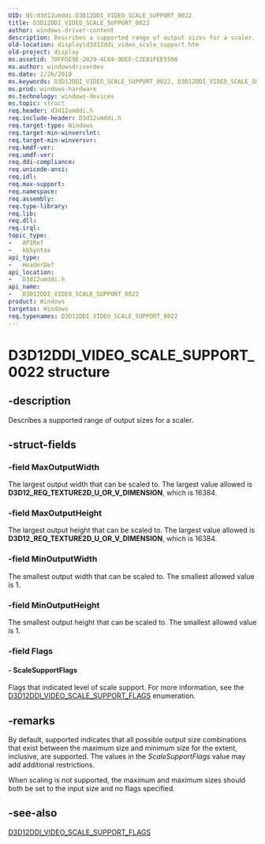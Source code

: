 ```yaml
---
UID: NS:d3d12umddi.D3D12DDI_VIDEO_SCALE_SUPPORT_0022
title: D3D12DDI_VIDEO_SCALE_SUPPORT_0022
author: windows-driver-content
description: Describes a supported range of output sizes for a scaler.
old-location: display\d3d12ddi_video_scale_support.htm
old-project: display
ms.assetid: 70FFDE9E-2029-4C84-9DEE-C2E81FEE5590
ms.author: windowsdriverdev
ms.date: 2/26/2018
ms.keywords: D3D12DDI_VIDEO_SCALE_SUPPORT_0022, D3D12DDI_VIDEO_SCALE_SUPPORT_0022 structure [Display Devices], d3d12umddi/D3D12DDI_VIDEO_SCALE_SUPPORT_0022, display.d3d12ddi_video_scale_support
ms.prod: windows-hardware
ms.technology: windows-devices
ms.topic: struct
req.header: d3d12umddi.h
req.include-header: D3d12umddi.h
req.target-type: Windows
req.target-min-winverclnt: 
req.target-min-winversvr: 
req.kmdf-ver: 
req.umdf-ver: 
req.ddi-compliance: 
req.unicode-ansi: 
req.idl: 
req.max-support: 
req.namespace: 
req.assembly: 
req.type-library: 
req.lib: 
req.dll: 
req.irql: 
topic_type:
-	APIRef
-	kbSyntax
api_type:
-	HeaderDef
api_location:
-	D3d12umddi.h
api_name:
-	D3D12DDI_VIDEO_SCALE_SUPPORT_0022
product: Windows
targetos: Windows
req.typenames: D3D12DDI_VIDEO_SCALE_SUPPORT_0022
---
```


# D3D12DDI_VIDEO_SCALE_SUPPORT_0022 structure


## -description


Describes a supported range of output sizes for a scaler.


## -struct-fields




### -field MaxOutputWidth

The largest output width that can be scaled to.  The largest value allowed is <b>D3D12_REQ_TEXTURE2D_U_OR_V_DIMENSION</b>, which is 16384.


### -field MaxOutputHeight

The largest output height that can be scaled to.  The largest value allowed is <b>D3D12_REQ_TEXTURE2D_U_OR_V_DIMENSION</b>, which is 16384.


### -field MinOutputWidth

The smallest output width that can be scaled to.  The smallest allowed value is 1.


### -field MinOutputHeight

The smallest output height that can be scaled to.  The smallest allowed value is 1.


### -field Flags

 




#### - ScaleSupportFlags

Flags that indicated level of scale support. For more information, see the <a href="https://msdn.microsoft.com/A0E1AA43-FE1A-4754-B8E6-BFE87CA810E2">D3D12DDI_VIDEO_SCALE_SUPPORT_FLAGS</a> enumeration. 


## -remarks



By default, supported indicates that all possible output size combinations that exist between the maximum  size and minimum size for the extent, inclusive, are supported.  The values in the <i>ScaleSupportFlags</i> value may add additional restrictions.


When scaling is not supported, the maximum and maximum sizes should both be set to the input size and no flags specified.





## -see-also




<a href="https://msdn.microsoft.com/A0E1AA43-FE1A-4754-B8E6-BFE87CA810E2">D3D12DDI_VIDEO_SCALE_SUPPORT_FLAGS</a>
 

 

